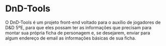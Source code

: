 # DnD-Tools
O DnD-Tools é um projeto front-end voltado para o auxílio de jogadores de D&D 5ºE, para que eles possam ter as informações que precisam para montar sua própria ficha de personagem e, se desejarem, enviar para algum endereço de email as informações básicas de sua ficha.
